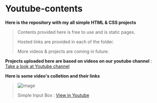 # Youtube-contents

**Here is the repository with my all simple HTML & CSS projects**

>Contents provided here is free to use and is static pages.
>
>Hosted links are provided in each of the folder.
>
>More videos & projects are coming in future.

**Projects uploaded here are based on videos on our youtube channel** : [Take a look at Youtube channel](https://www.youtube.com/c/reminz)

**Here is some video's colletion and their links**

>![image](https://remindev.github.io/Youtube-contents/Simple-Input-Box/info/thump.png)
>
>Simple Input Box : [View in Youtube](https://www.youtube.com/watch?v=mSzQmrN650s)



